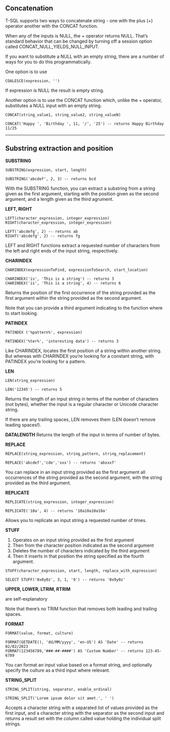 ## Concatenation

T-SQL supports two ways to concatenate string - one with the plus (+) operator another with the CONCAT function.

When any of the inputs is NULL, the + operator returns NULL.
That’s standard behavior that can be changed by turning off a session option called CONCAT\_NULL\_YIELDS\_NULL\_INPUT.

If you want to substitute a NULL with an empty string, there are a number of ways for you to do this programmatically.

One option is to use

```T-SQL
COALESCE(expression, '')
```

If expression is NULL the result is empty string.

Another option is to use the CONCAT function which, unlike the + operator, substitutes a NULL input with an empty string.

```T-SQL
CONCAT(string_value1, string_value2, string_valueN)
```

```T-SQL
CONCAT('Happy ', 'Birthday ', 11, '/', '25') -- returns Happy Birthday 11/25
```

* * *

## Substring extraction and position

**SUBSTRING**
```T-SQL
SUBSTRING(expression, start, length) 
```

```T-SQL
SUBSTRING('abcdef', 2, 3) -- returns bcd
```

With the SUBSTRING function, you can extract a substring from a string given as the first argument, starting with the position given as the second argument, and a length given as the third agrument.

**LEFT, RIGHT**

```T-SQL
LEFT(character_expression, integer_expression)
RIGHT(character_expression, integer_expression)
```

```T-SQL
LEFT('abcdefg', 2) -- returns ab
RIGHT('abcdefg', 2) -- returns fg
```

LEFT and RIGHT functions extract a requested number of characters from the left and right ends of the input string, respectively.

**CHARINDEX**

```T-SQL
CHARINDEX(expressionToFind, expressionToSearch, start_location)
```

```T-SQL
CHARINDEX('is', 'This is a string') -- returns 3
CHARINDEX('is', 'This is a string', 4) -- returns 6
```

Returns the position of the first occurrence of the string provided as the first argument within the string provided as the second argument.

Note that you can provide a third argument indicating to the function where to start looking.

**PATINDEX**

```T-SQL
PATINDEX ('%pattern%', expression)
```

```T-SQL
PATINDEX('%ter%', 'interesting data') -- returns 3
```

Like CHARINDEX, locates the first position of a string within another string.
But whereas with CHARINDEX you’re looking for a constant string, with PATINDEX you’re looking for a pattern.

**LEN**

```T-SQL
LEN(string_expression)
```

```T-SQL
LEN('12345') -- returns 5
```

Returns the length of an input string in terms of the number of characters (not bytes), whether the input is a regular character or Unicode character string.

If there are any trailing spaces, LEN removes them (LEN doesn’t remove leading spaces!).

**DATALENGTH**
Returns the length of the input in terms of number of bytes.

**REPLACE**

```T-SQL
REPLACE(string_expression, string_pattern, string_replacement)
```

```T-SQL
REPLACE('abcdef','cde','xxx') -- returns 'abxxxf'
```

You can replace in an input string provided as the first argument all occurrences of the string provided as the second argument, with the string provided as the third argument.

**REPLICATE**

```T-SQL
REPLICATE(string_expression, integer_expression) 
```

```T-SQL
REPLICATE('10a', 4) -- returns '10a10a10a10a'
```

Allows you to replicate an input string a requested number of times.

**STUFF**
1. Operates on an input string provided as the first argument
2. Then from the character position indicated as the second argument
3. Deletes the number of characters indicated by the third argument
4. Then it inserts in that position the string specified as the fourth argument.

```T-SQL
STUFF(character_expression, start, length, replace_with_expression)
```

```T-SQL
SELECT STUFF('0x0y0z', 3, 1, '9') -- returns '0x9y0z'
```

**UPPER, LOWER, LTRIM, RTRIM**

are self-explanatory

Note that there’s no TRIM function that removes both leading and trailing spaces.

**FORMAT**

```T-SQL
FORMAT(value, format, culture)
```

```T-SQL
FORMAT(GETDATE(), 'dd/MM/yyyy', 'en-US') AS 'Date' -- returns 02/02/2023
FORMAT(123456789,'###-##-####') AS 'Custom Number' -- returns 123-45-6789
```

You can format an input value based on a format string, and optionally specify the culture as a third input where relevant.

**STRING_SPLIT**

```T-SQL
STRING_SPLIT(string, separator, enable_ordinal)
```

```T-SQL
STRING_SPLIT('Lorem ipsum dolor sit amet.', ' ')
```

Accepts a character string with a separated list of values provided as the first input, and a character string with the separator as the second input and returns a result set with the column called value holding the individual split strings.
